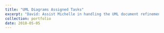 ```yaml
---
title: "UML Diagrams Assigned Tasks"
excerpt: "David: Assist Michelle in handling the UML document refinement and Write a text sequence for the user story: 'As a DIYer, I want to store data and measurements for my DIY projects so I can refer to them any time.'<br/>Michelle: Work on the Class UML and text sequence for: 'As a user, I want to make price calculations based on the data I assemble so I can estimate project costs.'<br/>Jim: Work on the sequence start up text and sequence text for 'As a homeowner, I want to document my home's energy efficiency.'<br/>Caleb: Work on the Sequence UML"
collection: portfolio
date: 2018-05-05
---
```

